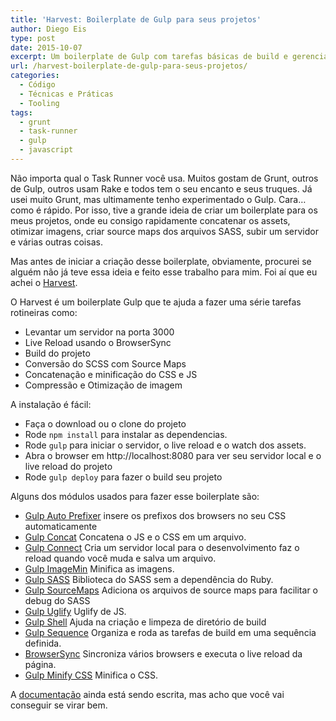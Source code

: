 ```yaml
---
title: 'Harvest: Boilerplate de Gulp para seus projetos'
author: Diego Eis
type: post
date: 2015-10-07
excerpt: Um boilerplate de Gulp com tarefas básicas de build e gerenciamento do projeto.
url: /harvest-boilerplate-de-gulp-para-seus-projetos/
categories:
  - Código
  - Técnicas e Práticas
  - Tooling
tags:
  - grunt
  - task-runner
  - gulp
  - javascript
---
```


Não importa qual o Task Runner você usa. Muitos gostam de Grunt, outros de Gulp, outros usam Rake e todos tem o seu encanto e seus truques. Já usei muito Grunt, mas ultimamente tenho experimentado o Gulp. Cara&#8230; como é rápido. Por isso, tive a grande ideia de criar um boilerplate para os meus projetos, onde eu consigo rapidamente concatenar os assets, otimizar imagens, criar source maps dos arquivos SASS, subir um servidor e várias outras coisas.

Mas antes de iniciar a criação desse boilerplate, obviamente, procurei se alguém não já teve essa ideia e feito esse trabalho para mim. Foi aí que eu achei o [Harvest][1].

O Harvest é um boilerplate Gulp que te ajuda a fazer uma série tarefas rotineiras como:

  * Levantar um servidor na porta 3000
  * Live Reload usando o BrowserSync
  * Build do projeto
  * Conversão do SCSS com Source Maps
  * Concatenação e minificação do CSS e JS
  * Compressão e Otimização de imagem

A instalação é fácil:

  * Faça o download ou o clone do projeto
  * Rode `npm install` para instalar as dependencias.
  * Rode `gulp` para iniciar o servidor, o live reload e o watch dos assets.
  * Abra o browser em http://localhost:8080 para ver seu servidor local e o live reload do projeto
  * Rode `gulp deploy` para fazer o build seu projeto

Alguns dos módulos usados para fazer esse boilerplate são:

  * <a href="https://www.npmjs.com/package/gulp-autoprefixer" target="_blank">Gulp Auto Prefixer</a> insere os prefixos dos browsers no seu CSS automaticamente
  * <a href="https://www.npmjs.com/package/gulp-concat" target="_blank">Gulp Concat</a> Concatena o JS e o CSS em um arquivo.
  * <a href="https://www.npmjs.com/package/gulp-connect" target="_blank">Gulp Connect</a> Cria um servidor local para o desenvolvimento faz o reload quando você muda e salva um arquivo. 
  * <a href="https://www.npmjs.com/package/gulp-imagemin" target="_blank">Gulp ImageMin</a> Minifica as imagens.
  * <a href="https://www.npmjs.com/package/gulp-sass" target="_blank">Gulp SASS</a> Biblioteca do SASS sem a dependência do Ruby.
  * <a href="https://www.npmjs.com/package/gulp-sourcemaps" target="_blank">Gulp SourceMaps</a> Adiciona os arquivos de source maps para facilitar o debug do SASS
  * <a href="https://www.npmjs.com/package/gulp-uglify" target="_blank">Gulp Uglify</a> Uglify de JS.
  * <a href="https://www.npmjs.com/package/gulp-shell" target="_blank">Gulp Shell</a> Ajuda na criação e limpeza de diretório de build
  * <a href="https://www.npmjs.com/package/gulp-sequence" target="_blank">Gulp Sequence</a> Organiza e roda as tarefas de build em uma sequência definida. 
  * <a href="https://www.npmjs.com/package/browser-sync" target="_blank">BrowserSync</a> Sincroniza vários browsers e executa o live reload da página.
  * <a href="https://www.npmjs.com/package/gulp-minify-css" target="_blank">Gulp Minify CSS</a> Minifica o CSS.

A [documentação][2] ainda está sendo escrita, mas acho que você vai conseguir se virar bem.

 [1]: http://www.ryanbensonmedia.com/harvest
 [2]: http://www.ryanbensonmedia.com/harvest/documentation